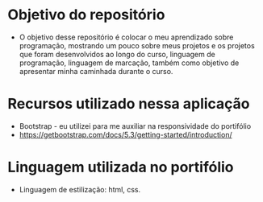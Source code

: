 
# Objetivo do repositório
   * O objetivo desse repositório é colocar o meu aprendizado sobre programação, mostrando um pouco sobre meus projetos e os projetos que foram desenvolvidos ao longo do curso, linguagem de programação, linguagem de marcação, também como objetivo de apresentar minha caminhada durante o curso. 

# Recursos utilizado nessa aplicação
  * Bootstrap - eu utilizei para me auxiliar na responsividade do portifólio
  * https://getbootstrap.com/docs/5.3/getting-started/introduction/


# Linguagem utilizada no portifólio
  * Linguagem de estilização: html, css.

